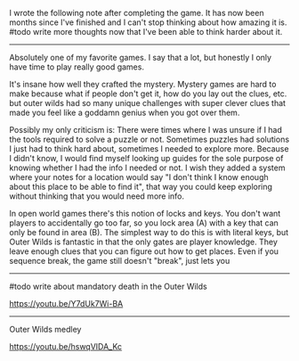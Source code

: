 I wrote the following note after completing the game. It has now been months since I've finished and I can't stop thinking about how amazing it is. #todo write more thoughts now that I've been able to think harder about it.

------

Absolutely one of my favorite games. I say that a lot, but honestly I only have time to play really good games. 

It's insane how well they crafted the mystery. Mystery games are hard to make because what if people don't get it, how do you lay out the clues, etc. but outer wilds had so many unique challenges with super clever clues that made you feel like a goddamn genius when you got over them. 

Possibly my only criticism is: There were times where I was unsure if I had the tools required to solve a puzzle or not. Sometimes puzzles had solutions I just had to think hard about, sometimes I needed to explore more. Because I didn't know, I would find myself looking up guides for the sole purpose of knowing whether I had the info I needed or not. I wish they added a system where your notes for a location would say "I don't think I know enough about this place to be able to find it", that way you could keep exploring without thinking that you would need more info.

In open world games there's this notion of locks and keys. You don't want players to accidentally go too far, so you lock area (A) with a key that can only be found in area (B). The simplest way to do this is with literal keys, but Outer Wilds is fantastic in that the only gates are player knowledge. They leave enough clues that you can figure out how to get places. Even if you sequence break, the game still doesn't "break", just lets you

------

#todo write about mandatory death in the Outer Wilds

https://youtu.be/Y7dUk7Wi-BA

----

Outer Wilds medley

https://youtu.be/hswqVIDA_Kc
